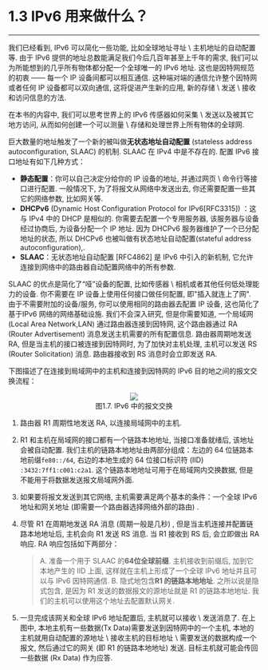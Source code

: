 # 1.3 IPv6 用来做什么？

------

我们已经看到, IPv6 可以简化一些功能, 比如全球地址寻址 \ 主机地址的自动配置等. 由于 IPv6 提供的地址总数能满足我们今后几百年甚至上千年的需求, 我们可以为所能想到的几乎所有物体都分配一个全球唯一的 IPv6 地址. 这也是因特网规范的初衷 —— 每一个 IP 设备间都可以相互通信. 这种端对端的通信允许整个因特网或者任何 IP 设备都可以双向通信, 这将促进产生新的应用, 新的存储 \ 发送 \ 接收和访问信息的方法.

在本书的内容中, 我们可以思考世界上的 IPv6 传感器如何采集 \ 发送以及被其它地方访问, 从而如何创建一个可以测量 \ 存储和处理世界上所有物体的全球网.

巨大数量的地址触发了一个新的被叫做**无状态地址自动配置** (stateless address autoconfiguration, SLAAC) 的机制. SLAAC 在 IPv4 中是不存在的. 配置 IPv6 接口地址有如下几种方式：

* **静态配置**：你可以自己决定分给你的 IP 设备的地址, 并通过网页 \ 命令行等接口进行配置. 一般情况下, 为了将报文从网络中发送出去, 你还需要配置一些其它的网络参数, 比如网关等.
* **DHCPv6** (Dynamic Host Configuration Protocol for IPv6[RFC3315]) ：这与 IPv4 中的 DHCP 是相似的. 你需要去配置一个专用服务器, 该服务器与设备经过协商后, 为设备分配一个 IP 地址. 因为 DHCPv6 服务器维护了一个已分配地址的状态, 所以 DHCPv6 也被叫做有状态地址自动配置(stateful address autoconfiguration),.
* **SLAAC**：无状态地址自动配置 [RFC4862] 是 IPv6 中引入的新机制, 它允许连接到网络中的路由器自动配置网络中的所有参数.

SLAAC 的优点是简化了“哑”设备的配置, 比如传感器 \ 相机或者其他任何低处理能力的设备. 你不需要在 IP 设备上使用任何接口做任何配置, 即"插入就连上了网". 由于不需要附加的设备/服务, 你可以使用相同的路由器去配置 IP 设备, 这也简化了基于IPv6 网络的网络基础设施. 我们不会深入研究, 但是你需要知道, 一个局域网 (Local Area Network,LAN) 通过路由器连接到因特网, 这个路由器通过 RA (Router Advertisement) 消息发送主机需要的所有配置信息. 路由器周期地发送 RA, 但是当主机的接口被连接到因特网时, 为了加快对主机处理, 主机可以发送 RS (Router Solicitation) 消息. 路由器接收到 RS 消息时会立即发送 RA.

下图描述了在连接到局域网中的主机和连接到因特网的 IPv6 目的地之间的报文交换流程：

<center><img src="../images/iot_in_five_days/1/image005.png" /></center>
<center>图1.7. IPv6 中的报文交换</center>

1) 路由器 R1 周期性地发送 RA, 以连接局域网中的主机.

2) R1 和主机在局域网的接口都有一个链路本地地址, 当接口准备就绪后, 该地址会被自动配置. 我们主机的链路本地地址由两部分组成：左边的 64 位链路本地前缀```fe80::/64```, 右边的本地生成的 64 位接口标识符 (IID) ```:3432:7ff1:c001:c2a1```. 这个链路本地地址可用于在局域网内交换数据, 但是不能用于将数据发送报文局域网外面.

3) 如果要将报文发送到其它网络, 主机需要满足两个基本的条件：一个全球 IPv6 地址和网关地址 (即需要一个路由器选择网络外部的路由) .

4) 尽管 R1 在周期地发送 RA 消息 (周期一般是几秒) , 但是当主机连接并配置链路本地地址后, 主机会向 R1 发送 RS 消息. 当 R1 接收到 RS 后, 会立即做出 RA 响应. RA 响应包括如下两部分：

    > A. 准备一个用于 SLAAC 的**64位全球前缀**. 主机接收到前缀后, 加到它本地产生的 IID 上面, 这样就在主机上形成了一个全球 IPv6 地址并且可以与 IPv6 因特网通信.
    > B. 隐式地包含**R1 的链路本地地址**. 之所以说是隐式包含, 是因为 R1 发送的数据报文的源地址就是 R1 的链路本地地址. 我们的主机可以使用这个地址去配置默认网关.

5) 一旦完成该网关和全球 IPv6 地址配置后, 主机就可以接收 \ 发送消息了. 在上图中, 本地主机有一些数据(Tx Data)需要发送到因特网中的一个主机, 本地的主机就用自动配置的源地址 \ 接收主机的目标地址 \ 需要发送的数据构成一个报文, 然后通过它的网关 (即 R1 的链路本地地址) 发送. 目标主机就可能会传回一些数据 (Rx Data) 作为应答.
